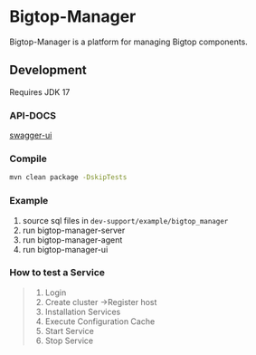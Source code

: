 # Bigtop-Manager

Bigtop-Manager is a platform for managing Bigtop components.

## Development

Requires JDK 17

### API-DOCS
[swagger-ui](http://localhost:8080/swagger-ui/index.html)

### Compile
```bash
mvn clean package -DskipTests
```

### Example

1. source sql files in `dev-support/example/bigtop_manager`
2. run bigtop-manager-server
3. run bigtop-manager-agent
4. run bigtop-manager-ui

### How to test a Service
> 1. Login
> 2. Create cluster ->Register host
> 3. Installation Services
> 4. Execute Configuration Cache
> 5. Start Service
> 6. Stop Service
